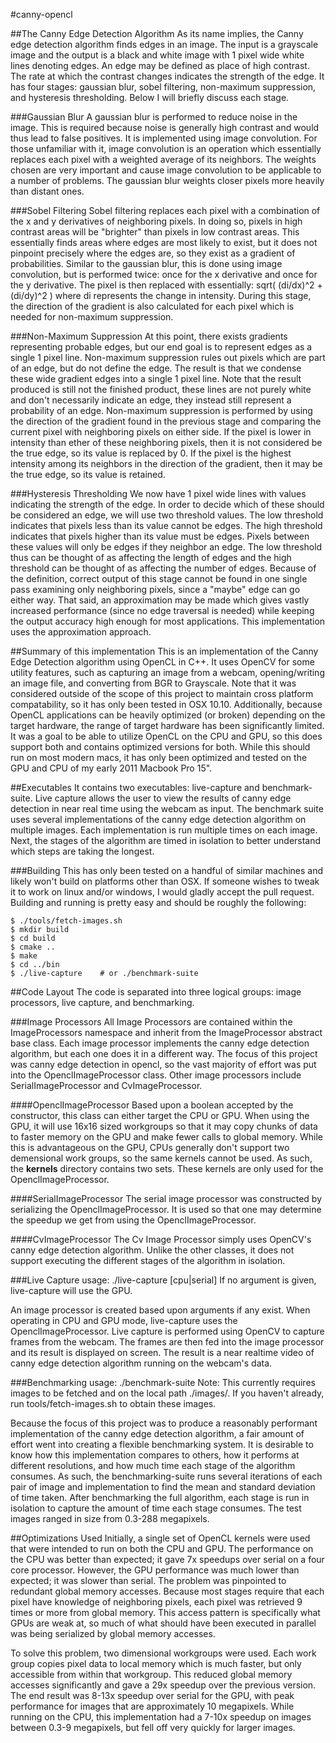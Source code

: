 #canny-opencl

##The Canny Edge Detection Algorithm
As its name implies, the Canny edge detection algorithm finds edges in an image.
The input is a grayscale image and the output is a black and white image with 1
pixel wide white lines denoting edges. An edge may be defined as place of high
contrast. The rate at which the contrast changes indicates the strength of the
edge. It has four stages: gaussian blur, sobel filtering, non-maximum
suppression, and hysteresis thresholding. Below I will briefly discuss each
stage.

###Gaussian Blur
A gaussian blur is performed to reduce noise in the image. This is required
because noise is generally high contrast and would thus lead to false positives.
It is implemented using image convolution. For those unfamiliar with it, image
convolution is an operation which essentially replaces each pixel with a
weighted average of its neighbors. The weights chosen are very important and
cause image convolution to be applicable to a number of problems. The gaussian
blur weights closer pixels more heavily than distant ones.

###Sobel Filtering
Sobel filtering replaces each pixel with a combination of the x and y
derivatives of neighboring pixels. In doing so, pixels in high contrast areas
will be "brighter" than pixels in low contrast areas. This essentially finds
areas where edges are most likely to exist, but it does not pinpoint precisely
where the edges are, so they exist as a gradient of probabilities. Similar to
the gaussian blur, this is done using image convolution, but is performed twice:
once for the x derivative and once for the y derivative. The pixel is then
replaced with essentially: sqrt( (di/dx)^2 + (di/dy)^2 ) where di represents the
change in intensity. During this stage, the direction of the gradient is also
calculated for each pixel which is needed for non-maximum suppression.


###Non-Maximum Suppression
At this point, there exists gradients representing probable edges, but our end
goal is to represent edges as a single 1 pixel line. Non-maximum suppression 
rules out pixels which are part of an edge, but do not define the edge. The
result is that we condense these wide gradient edges into a single 1 pixel line.
Note that the result produced is still not the finished product, these lines are
not purely white and don't necessarily indicate an edge, they instead still
represent a probability of an edge. Non-maximum suppression is performed by
using the direction of the gradient found in the previous stage and comparing
the current pixel with neighboring pixels on either side. If the pixel is lower
in intensity than ether of these neighboring pixels, then it is not considered
be the true edge, so its value is replaced by 0. If the pixel is the highest
intensity among its neighbors in the direction of the gradient, then it may be
the true edge, so its value is retained.


###Hysteresis Thresholding
We now have 1 pixel wide lines with values indicating the strength of the edge.
In order to decide which of these should be considered an edge, we will use two
threshold values. The low threshold indicates that pixels less than its value
cannot be edges. The high threshold indicates that pixels higher than its value
must be edges. Pixels between these values will only be edges if they neighbor
an edge. The low threshold thus can be thought of as affecting the length of
edges and the high threshold can be thought of as affecting the number of edges.
Because of the definition, correct output of this stage cannot be found in one
single pass examining only neighboring pixels, since a "maybe" edge can go
either way. That said, an approximation may be made which gives vastly increased
performance (since no edge traversal is needed) while keeping the output
accuracy high enough for most applications. This implementation uses the
approximation approach.

##Summary of this implementation
This is an implementation of the Canny Edge Detection algorithm using OpenCL in
C++. It uses OpenCV for some utility features, such as capturing an image from
a webcam, opening/writing an image file, and converting from BGR to Grayscale.
Note that it was considered outside of the scope of this project to maintain
cross platform compatability, so it has only been tested in OSX 10.10.
Additionally, because OpenCL applications can be heavily optimized (or broken)
depending on the target hardware, the range of target hardware has been
significantly limited. It was a goal to be able to utilize OpenCL on the CPU
and GPU, so this does support both and contains optimized versions for both.
While this should run on most modern macs, it has only been optimized and
tested on the GPU and CPU of my early 2011 Macbook Pro 15".

##Executables
It contains two executables: live-capture and benchmark-suite. Live capture
allows the user to view the results of canny edge detection in near real time
using the webcam as input. The benchmark suite uses several implementations
of the canny edge detection algorithm on multiple images. Each implementation
is run multiple times on each image. Next, the stages of the algorithm are
timed in isolation to better understand which steps are taking the longest.

###Building
This has only been tested on a handful of similar machines and likely won't
build on platforms other than OSX. If someone wishes to tweak it to work on
linux and/or windows, I would gladly accept the pull request. Building and
running is pretty easy and should be roughly the following:

    $ ./tools/fetch-images.sh
    $ mkdir build
    $ cd build
    $ cmake ..
    $ make
    $ cd ../bin
    $ ./live-capture    # or ./benchmark-suite

##Code Layout
The code is separated into three logical groups: image processors, live capture,
and benchmarking.

###Image Processors
All Image Processors are contained within the ImageProcessors namespace and
inherit from the ImageProcessor abstract base class. Each image processor
implements the canny edge detection algorithm, but each one does it in a
different way. The focus of this project was canny edge detection in opencl,
so the vast majority of effort was put into the OpenclImageProcessor class.
Other image processors include SerialImageProcessor and CvImageProcessor.

####OpenclImageProcessor
Based upon a boolean accepted by the constructor, this class can either
target the CPU or GPU. When using the GPU, it will use 16x16 sized workgroups
so that it may copy chunks of data to faster memory on the GPU and make fewer
calls to global memory. While this is advantageous on the GPU, CPUs generally
don't support two demensional work groups, so the same kernels cannot be used.
As such, the **kernels** directory contains two sets. These kernels are only
used for the OpenclImageProcessor.

####SerialImageProcessor
The serial image processor was constructed by serializing the
OpenclImageProcessor. It is used so that one may determine the speedup we get
from using the OpenclImageProcessor.

####CvImageProcessor
The Cv Image Processor simply uses OpenCV's canny edge detection algorithm.
Unlike the other classes, it does not support executing the different stages
of the algorithm in isolation.

###Live Capture
    usage: ./live-capture [cpu|serial]
    If no argument is given, live-capture will use the GPU.

An image processor is created based upon arguments if any exist. When operating
in CPU and GPU mode, live-capture uses the OpenclImageProcessor. Live capture
is performed using OpenCV to capture frames from the webcam. The frames are
then fed into the image processor and its result is displayed on screen. The
result is a near realtime video of canny edge detection algorithm running on
the webcam's data.

###Benchmarking
    usage: ./benchmark-suite
    Note: This currently requires images to be fetched and on the local path
          ./images/. If you haven't already, run tools/fetch-images.sh to obtain
          these images.

Because the focus of this project was to produce a reasonably performant
implementation of the canny edge detection algorithm, a fair amount of effort
went into creating a flexible benchmarking system. It is desirable to know
how this implementation compares to others, how it performs at different
resolutions, and how much time each stage of the algorithm consumes. As such,
the benchmarking-suite runs several iterations of each pair of image and
implementation to find the mean and standard deviation of time taken. After
benchmarking the full algorithm, each stage is run in isolation to capture the
amount of time each stage consumes. The test images ranged in size from 0.3-288
megapixels.

##Optimizations Used
Initially, a single set of OpenCL kernels were used that were intended to run
on both the CPU and GPU. The performance on the CPU was better than expected;
it gave 7x speedups over serial on a four core processor. However, the GPU
performance was much lower than expected; it was slower than serial. The problem
was pinpointed to redundant global memory accesses. Because most stages require
that each pixel have knowledge of neighboring pixels, each pixel was retrieved 9
times or more from global memory. This access pattern is specifically what GPUs
are weak at, so much of what should have been executed in parallel was being
serialized by global memory accesses.

To solve this problem, two dimensional workgroups were used. Each work group
copies pixel data to local memory which is much faster, but only accessible
from within that workgroup. This reduced global memory accesses significantly
and gave a 29x speedup over the previous version. The end result was 8-13x
speedup over serial for the GPU, with peak performance for images that are 
approximately 10 megapixels. While running on the CPU, this implementation
had a 7-10x speedup on images between 0.3-9 megapixels, but fell off very
quickly for larger images.
